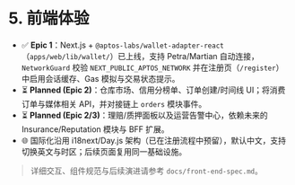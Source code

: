 # 5. 前端体验
- ✅ **Epic 1**：Next.js + `@aptos-labs/wallet-adapter-react`（`apps/web/lib/wallet/`）已上线，支持 Petra/Martian 自动连接，`NetworkGuard` 校验 `NEXT_PUBLIC_APTOS_NETWORK` 并在注册页（`/register`）中启用会话缓存、Gas 模拟与交易状态提示。
- ⏳ **Planned (Epic 2)**：仓库市场、信用分榜单、订单创建/时间线 UI；将消费订单与媒体相关 API，并对接链上 `orders` 模块事件。
- ⏳ **Planned (Epic 2/3)**：理赔/质押面板以及运营告警中心，依赖未来的 Insurance/Reputation 模块与 BFF 扩展。
- 🌐 国际化沿用 i18next/Day.js 架构（已在注册流程中预留），默认中文，支持切换英文与时区；后续页面复用同一基础设施。

> 详细交互、组件规范与后续演进请参考 `docs/front-end-spec.md`。
